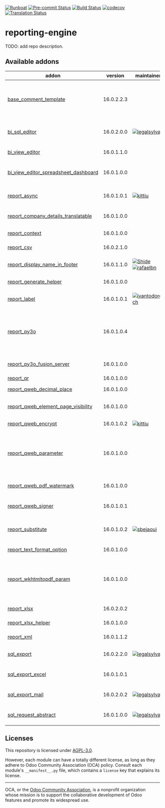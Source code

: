 
[![Runboat](https://img.shields.io/badge/runboat-Try%20me-875A7B.png)](https://runboat.odoo-community.org/builds?repo=OCA/reporting-engine&target_branch=16.0)
[![Pre-commit Status](https://github.com/OCA/reporting-engine/actions/workflows/pre-commit.yml/badge.svg?branch=16.0)](https://github.com/OCA/reporting-engine/actions/workflows/pre-commit.yml?query=branch%3A16.0)
[![Build Status](https://github.com/OCA/reporting-engine/actions/workflows/test.yml/badge.svg?branch=16.0)](https://github.com/OCA/reporting-engine/actions/workflows/test.yml?query=branch%3A16.0)
[![codecov](https://codecov.io/gh/OCA/reporting-engine/branch/16.0/graph/badge.svg)](https://codecov.io/gh/OCA/reporting-engine)
[![Translation Status](https://translation.odoo-community.org/widgets/reporting-engine-16-0/-/svg-badge.svg)](https://translation.odoo-community.org/engage/reporting-engine-16-0/?utm_source=widget)

<!-- /!\ do not modify above this line -->

# reporting-engine

TODO: add repo description.

<!-- /!\ do not modify below this line -->

<!-- prettier-ignore-start -->

[//]: # (addons)

Available addons
----------------
addon | version | maintainers | summary
--- | --- | --- | ---
[base_comment_template](base_comment_template/) | 16.0.2.2.3 |  | Add conditional mako template to any reporton models that inherits comment.template.
[bi_sql_editor](bi_sql_editor/) | 16.0.2.0.0 | [![legalsylvain](https://github.com/legalsylvain.png?size=30px)](https://github.com/legalsylvain) | BI Views builder, based on Materialized or Normal SQL Views
[bi_view_editor](bi_view_editor/) | 16.0.1.1.0 |  | Graphical BI views builder for Odoo
[bi_view_editor_spreadsheet_dashboard](bi_view_editor_spreadsheet_dashboard/) | 16.0.1.0.0 |  | Glue module for BI View Editor and Spreadsheet Dashboard
[report_async](report_async/) | 16.0.1.0.1 | [![kittiu](https://github.com/kittiu.png?size=30px)](https://github.com/kittiu) | Central place to run reports live or async
[report_company_details_translatable](report_company_details_translatable/) | 16.0.1.0.0 |  | Report Company Details Translatable
[report_context](report_context/) | 16.0.1.0.0 |  | Adding context to reports
[report_csv](report_csv/) | 16.0.2.1.0 |  | Base module to create csv report
[report_display_name_in_footer](report_display_name_in_footer/) | 16.0.1.1.0 | [![Shide](https://github.com/Shide.png?size=30px)](https://github.com/Shide) [![rafaelbn](https://github.com/rafaelbn.png?size=30px)](https://github.com/rafaelbn) | Show document name in report footer
[report_generate_helper](report_generate_helper/) | 16.0.1.0.0 |  | Helper to easily generate report
[report_label](report_label/) | 16.0.1.0.1 | [![ivantodorovich](https://github.com/ivantodorovich.png?size=30px)](https://github.com/ivantodorovich) | Print configurable self-adhesive labels reports
[report_py3o](report_py3o/) | 16.0.1.0.4 |  | Reporting engine based on Libreoffice (ODT -> ODT, ODT -> PDF, ODT -> DOC, ODT -> DOCX, ODS -> ODS, etc.)
[report_py3o_fusion_server](report_py3o_fusion_server/) | 16.0.1.0.0 |  | Let the fusion server handle format conversion.
[report_qr](report_qr/) | 16.0.1.0.0 |  | Web QR Manager
[report_qweb_decimal_place](report_qweb_decimal_place/) | 16.0.1.0.0 |  | Report Qweb Decimal Place
[report_qweb_element_page_visibility](report_qweb_element_page_visibility/) | 16.0.1.0.0 |  | Report Qweb Element Page Visibility
[report_qweb_encrypt](report_qweb_encrypt/) | 16.0.1.0.2 | [![kittiu](https://github.com/kittiu.png?size=30px)](https://github.com/kittiu) | Allow to encrypt qweb pdfs
[report_qweb_parameter](report_qweb_parameter/) | 16.0.1.0.0 |  | Add new parameters for qweb templates in order to reduce field length and check minimal length
[report_qweb_pdf_watermark](report_qweb_pdf_watermark/) | 16.0.1.0.0 |  | Add watermarks to your QWEB PDF reports
[report_qweb_signer](report_qweb_signer/) | 16.0.1.0.1 |  | Sign Qweb PDFs usign a PKCS#12 certificate
[report_substitute](report_substitute/) | 16.0.1.0.2 | [![sbejaoui](https://github.com/sbejaoui.png?size=30px)](https://github.com/sbejaoui) | This module allows to create substitution rules for report actions.
[report_text_format_option](report_text_format_option/) | 16.0.1.0.0 |  | Report Text Format Option
[report_wkhtmltopdf_param](report_wkhtmltopdf_param/) | 16.0.1.0.0 |  | Add new parameters for a paper format to be used by wkhtmltopdf command as arguments.
[report_xlsx](report_xlsx/) | 16.0.2.0.2 |  | Base module to create xlsx report
[report_xlsx_helper](report_xlsx_helper/) | 16.0.1.0.0 |  | Report xlsx helpers
[report_xml](report_xml/) | 16.0.1.1.2 |  | Allow to generate XML reports
[sql_export](sql_export/) | 16.0.2.2.0 | [![legalsylvain](https://github.com/legalsylvain.png?size=30px)](https://github.com/legalsylvain) | Export data in csv file with SQL requests
[sql_export_excel](sql_export_excel/) | 16.0.1.0.1 |  | Allow to export a sql query to an excel file.
[sql_export_mail](sql_export_mail/) | 16.0.2.0.2 | [![legalsylvain](https://github.com/legalsylvain.png?size=30px)](https://github.com/legalsylvain) | Send csv file generated by sql query by mail.
[sql_request_abstract](sql_request_abstract/) | 16.0.1.0.0 | [![legalsylvain](https://github.com/legalsylvain.png?size=30px)](https://github.com/legalsylvain) | Abstract Model to manage SQL Requests

[//]: # (end addons)

<!-- prettier-ignore-end -->

## Licenses

This repository is licensed under [AGPL-3.0](LICENSE).

However, each module can have a totally different license, as long as they adhere to Odoo Community Association (OCA)
policy. Consult each module's `__manifest__.py` file, which contains a `license` key
that explains its license.

----
OCA, or the [Odoo Community Association](http://odoo-community.org/), is a nonprofit
organization whose mission is to support the collaborative development of Odoo features
and promote its widespread use.
